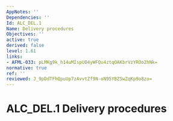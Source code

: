 ```yaml
---
AppNotes: ''
Dependencies: ''
Id: ALC_DEL.1
Name: Delivery procedures
Objectives: ''
active: true
derived: false
level: 1.61
links:
- AFML-033: pLMKg9k_h14uMIspUO4yWFQu4ztqOAKbrVzYROo2hNk=
normative: true
ref: ''
reviewed: J_9pDdTFhQpuUp7zAvvtZf9N-oN95YBZSwZqKp9o8zo=
---
```


# ALC_DEL.1 Delivery procedures